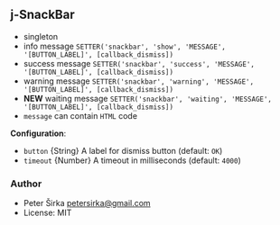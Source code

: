 ## j-SnackBar

- singleton
- info message `SETTER('snackbar', 'show', 'MESSAGE', '[BUTTON_LABEL]', [callback_dismiss])`
- success message `SETTER('snackbar', 'success', 'MESSAGE', '[BUTTON_LABEL]', [callback_dismiss])`
- warning message `SETTER('snackbar', 'warning', 'MESSAGE', '[BUTTON_LABEL]', [callback_dismiss])`
- __NEW__ waiting message `SETTER('snackbar', 'waiting', 'MESSAGE', '[BUTTON_LABEL]', [callback_dismiss])`
- `message` can contain `HTML` code

__Configuration__:

- `button` {String} A label for dismiss button (default: `OK`)
- `timeout` {Number} A timeout in milliseconds (default: `4000`)

### Author

- Peter Širka <petersirka@gmail.com>
- License: MIT